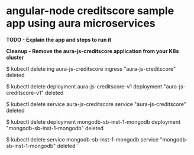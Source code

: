 

# angular-node creditscore sample app using aura microservices

**TODO - Explain the app and steps to run it**


**Cleanup - Remove the aura-js-creditscore application from your K8s cluster**

$ kubectl delete ing aura-js-creditscore
ingress "aura-js-creditscore" deleted

$ kubectl delete deployment aura-js-creditscore-v1
deployment "aura-js-creditscore-v1" deleted

$ kubectl delete service aura-js-creditscore
service "aura-js-creditscore" deleted



$ kubectl delete deployment mongodb-sb-inst-1-mongodb
deployment "mongodb-sb-inst-1-mongodb" deleted

$ kubectl delete service mongodb-sb-inst-1-mongodb
service "mongodb-sb-inst-1-mongodb" deleted``




